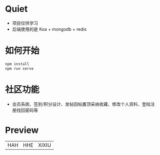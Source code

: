 # Quiet

- 项目仅供学习
- 后端使用的是 Koa + mongodb + redis

# 如何开始

```bash
npm install
npm run serve
```

# 社区功能

- 会员系统、签到/积分设计、发帖回帖置顶采纳收藏、修改个人资料、登陆注册找回密码等

# Preview

|     |     |       |
| --- | --- | ----- |
| HAH | HHE | XIXIU |
